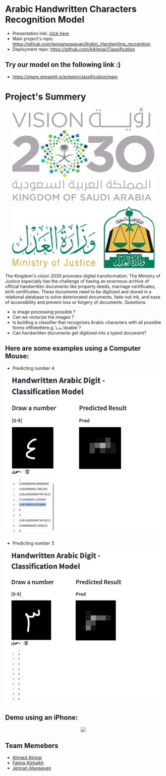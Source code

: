 # Arabic Handwritten Characters Recognition Model

* Presentation link: [click here](https://github.com/AAljmiai/SADAIA_T5_Data_Science_BootCamp_Projects/blob/main/Classification/Presentation/Handwritten%20Classification.pdf)
* Main project's repo: https://github.com/jennansowayan/Arabic_Handwriting_recognition
* Deployment repo: https://github.com/AAljmiai/Classification

## Try our model on the following link :) 
* https://share.streamlit.io/entaim/classification/main

# Project's Summery

<p align="center">
  <img width="460" height="300" src="https://github.com/jennansowayan/Arabic_Handwriting_recognition/blob/main/logo/v2030.png?raw=true">
</p>
<p align="center">
  <img width="460" height="200" src="https://github.com/jennansowayan/Arabic_Handwriting_recognition/blob/main/logo/mj.png?raw=true">
</p>

The Kingdom's vision 2030 promotes digital transformation. The Ministry of Justice especially has the challenge of having an enormous archive of official handwritten documents like property deeds, marriage certificates, birth certificates. These documents need to be digitized and stored in a relational database to solve deteriorated documents, fade-out ink, and ease of accessibility and prevent loss or forgery of documents.
Questions:
-  Is image processing possible ?
-  Can we victorize the images ?
-  Is building a classifier that recognizes Arabic characters with all possible forms
ofthelettere.g.‘ـذ،ذ’doable ?
-  Can handwritten documents get digitized into a typed document?

## Here are some examples using a Computer Mouse:

- Predicting number 4

<p align="center">
  <img src="https://github.com/AAljmiai/Classification/raw/main/Screen%20Shot%202021-12-17%20at%201.00.56%20PM.png">
</p>

- Predicting number 3

<p align="center">
  <img src="https://github.com/AAljmiai/Classification/raw/main/Screen%20Shot%202021-12-17%20at%2012.58.55%20PM.png">
</p>

## Demo using an iPhone:

<p align="center">
  <img src="https://github.com/AAljmiai/Classification/raw/main/iphone.gif">
</p>


## Team Memebers
* [Ahmed Aljmiai](https://github.com/AAljmiai)  
* [Fatma Alshaikh](https://github.com/entaim)
* [Jennan Alsowayan](https://github.com/jennansowayan)  
